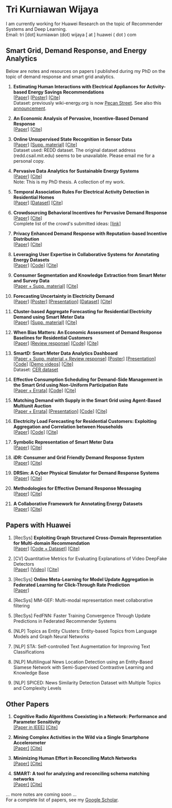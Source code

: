 # Tri Kurniawan Wijaya

I am currently working for Huawei Research on the topic of Recommender Systems and Deep Learning.
<br>Email: tri [dot] kurniawan (dot) wijaya [ at ] huawei ( dot ) com

## Smart Grid, Demand Response, and Energy Analytics
Below are notes and resources on papers I published during my PhD on the topic of demand response and smart grid analytics. 

1. **Estimating Human Interactions with Electrical Appliances for Activity-based Energy Savings Recommendations**
<br>[[Paper]](https://infoscience.epfl.ch/record/206947/files/poster.pdf?ln=en)
    [[Poster]](https://infoscience.epfl.ch/record/206947/files/Poster_BuildSys_2014_Cao.pdf?ln=en) 
    [[Cite]](https://infoscience.epfl.ch/record/206947/export/btex)
<br>Dataset: previously wiki-energy.org is now [Pecan Street](https://dataport.pecanstreet.org/). 
See also this [announcement](https://www.pecanstreet.org/2014/03/with-wiki-energy-pecan-street-project-shares-the-largest-residential-energy-database-with-the-world/).

1. **An Economic Analysis of Pervasive, Incentive-Based Demand Response**
<br>[[Paper]](https://infoscience.epfl.ch/record/213175/files/paper.pdf?ln=en) 
    [[Cite]](https://infoscience.epfl.ch/record/213175/export/btex)

1. **Online Unsupervised State Recognition in Sensor Data**
<br>[[Paper]](https://infoscience.epfl.ch/record/204925/files/online_percom2015.pdf?ln=en)
    [[Supp. material]](https://infoscience.epfl.ch/record/204925/files/supp-material.pdf?ln=en)
    [[Cite]](https://infoscience.epfl.ch/record/204925/export/btex)
<br>Dataset used: REDD dataset. The original dataset address (redd.csail.mit.edu) seems to be unavailable. Please email me for a personal copy.

1. **Pervasive Data Analytics for Sustainable Energy Systems**
<br>[[Paper]](https://infoscience.epfl.ch/record/207084/files/EPFL_TH6556.pdf?ln=en)
    [[Cite]](https://infoscience.epfl.ch/record/207084/export/btex)
<br>Note: This is my PhD thesis. A collection of my work.

1. **Temporal Association Rules For Electrical Activity Detection in Residential Homes**
<br>[[Paper]](https://vs.inf.ethz.ch/publ/papers/caoh_bigdata16_TAR.pdf)
    [[Dataset]](https://www.pecanstreet.org/dataport/)
    [[Cite]](https://dblp.org/rec/conf/bigdataconf/CaoWAN16a.html?view=bibtex)

1. **Crowdsourcing Behavioral Incentives for Pervasive Demand Response**
<br>[[Paper]](https://infoscience.epfl.ch/record/200317/files/crowd-dr-v5.pdf?ln=en)
    [[Cite]](https://infoscience.epfl.ch/record/200317/export/btex)
<br>Complete list of the crowd's submitted ideas: [[link]](https://github.com/tritritri/behavioral-dr/blob/master/cuso-atizo-ideas-report.pdf)

1. **Privacy Enhanced Demand Response with Reputation-based Incentive Distribution**
<br>[[Paper]](https://infoscience.epfl.ch/record/199985/files/main.pdf?ln=en)
    [[Cite]](https://infoscience.epfl.ch/record/199985/export/btex)

1. **Leveraging User Expertise in Collaborative Systems for Annotating Energy Datasets**
<br>[[Paper]](https://www.academia.edu/download/60980726/BigData2016b20191022-45716-1kpqivj.pdf)
    [[Code]](https://github.com/caoh/CAFED)
    [[Cite]](https://dblp.org/rec/conf/bigdataconf/CaoRWAN16.html?view=bibtex)

1. **Consumer Segmentation and Knowledge Extraction from Smart Meter and Survey Data**
<br>[[Paper + Supp. material]](https://infoscience.epfl.ch/record/196276/files/sdm14_complete.pdf?ln=en)
    [[Cite]](https://infoscience.epfl.ch/record/196276/export/btex)

1. **Forecasting Uncertainty in Electricity Demand**
<br>[[Paper]](https://infoscience.epfl.ch/record/203769/files/10104-43110-1-SM.pdf?ln=en)
    [[Poster]](https://infoscience.epfl.ch/record/203769/files/poster.pdf?ln=en)
    [[Presentation]](https://infoscience.epfl.ch/record/203769/files/presentation.pdf?ln=en)
    [[Dataset]](https://github.com/tritritri/uncertainty)
    [[Cite]](https://infoscience.epfl.ch/record/203769/export/btex)

1. **Cluster-based Aggregate Forecasting for Residential Electricity Demand using Smart Meter Data**
<br>[[Paper]](https://infoscience.epfl.ch/record/213174/files/PID3912909-3.pdf?ln=en)
    [[Supp. material]](https://github.com/tritritri/relf/blob/master/supp-material.pdf)
    [[Cite]](https://infoscience.epfl.ch/record/213174/export/btex)

1. **When Bias Matters: An Economic Assessment of Demand Response Baselines for Residential Customers**
<br>[[Paper]](https://infoscience.epfl.ch/record/197120/files/paper-tsg-v3.3.pdf?ln=en)
    [[Review response]](https://infoscience.epfl.ch/record/197120/files/review-response.pdf?ln=en) 
    [[Code]](https://github.com/tritritri/baselines/)
    [[Cite]](https://infoscience.epfl.ch/record/197120/export/btex)

1. **SmartD: Smart Meter Data Analytics Dashboard**
<br>[[Paper + Supp. material + Review response]](https://infoscience.epfl.ch/record/198302/files/smartd_complete.pdf?ln=en)
    [[Poster]](https://infoscience.epfl.ch/record/198302/files/poster-v2.pdf?ln=en)
    [[Presentation]](https://infoscience.epfl.ch/record/198302/files/smartd-1-slide.pdf?ln=en)
    [[Code]](https://github.com/tritritri/smartd)
    [[Demo videos]](http://www.youtube.com/watch?v=fxbfif2X0U8&list=PLDpHnuPxgkCs2s9aOPphKNOhrDQldTbRV)
    [[Cite]](https://infoscience.epfl.ch/record/198302/export/btex)
<br>Dataset: [CER dataset](https://www.ucd.ie/issda/data/commissionforenergyregulationcer/)

1. **Effective Consumption Scheduling for Demand-Side Management in the Smart Grid using Non-Uniform Participation Rate**
<br>[[Paper + Errata]](https://infoscience.epfl.ch/record/188356/files/effective-dsm_Wijaya_2.pdf?ln=en)
    [[Code]](https://github.com/tritritri/effective-dsm/)
    [[Cite]](https://infoscience.epfl.ch/record/188356/export/btex)

1. **Matching Demand with Supply in the Smart Grid using Agent-Based Multiunit Auction**
<br>[[Paper + Errata]](https://infoscience.epfl.ch/record/184023/files/paper-complete-with-errata.pdf?ln=en)
    [[Presentation]](https://github.com/tritritri/matching-demand/blob/master/matching-demand-slides.pdf)
    [[Code]](https://github.com/tritritri/matching-demand/)
    [[Cite]](https://infoscience.epfl.ch/record/184023/export/btex)

1. **Electricity Load Forecasting for Residential Customers: Exploiting Aggregation and Correlation between Households**
<br>[[Paper]](https://infoscience.epfl.ch/record/188682/files/rlf_humeau.pdf?ln=en)
    [[Code]](https://github.com/samhumeau/residential_load_forecasting)
    [[Cite]](https://infoscience.epfl.ch/record/188682/export/btex) 

1. **Symbolic Representation of Smart Meter Data**
<br>[[Paper]](https://infoscience.epfl.ch/record/185831/files/Symbolic-Representation-Wijaya.pdf?ln=en)
    [[Cite]](https://infoscience.epfl.ch/record/185831/export/btex)

1. **iDR: Consumer and Grid Friendly Demand Response System**
<br>[[Paper]](https://infoscience.epfl.ch/record/198476/files/energy086-chandan.pdf?ln=en)
    [[Cite]](https://infoscience.epfl.ch/record/198476/export/btex)

1. **DRSim: A Cyber Physical Simulator for Demand Response Systems**
<br>[[Paper]](https://infoscience.epfl.ch/record/188198/files/DRSim_Wijaya.pdf?ln=en)
    [[Cite]](https://infoscience.epfl.ch/record/188198/export/btex)

1. **Methodologies for Effective Demand Response Messaging**
<br>[[Paper]](https://www.dgp.toronto.edu/~mjain/SGC-2015.pdf)
    [[Cite]](https://dblp.org/rec/conf/smartgridcomm/JainCMTWLG15.html?view=bibtex)

1. **A Collaborative Framework for Annotating Energy Datasets**
<br>[[Paper]](https://www.researchgate.net/profile/Nuno-Nunes-9/publication/304326818_A_Collaborative_Framework_for_Annotating_Energy_Datasets/links/576bf10508aef0e50da89a96/A-Collaborative-Framework-for-Annotating-Energy-Datasets.pdf)
    [[Cite]](https://dblp.org/rec/conf/bigdataconf/CaoWAN15.html?view=bibtex)

## Papers with Huawei

1. [RecSys] **Exploiting Graph Structured Cross-Domain Representation for Multi-domain Recommendation**
   <br>[[Paper]](https://arxiv.org/pdf/2302.05990.pdf)
       [[Code + Dataset]](https://github.com/alarca94/magrec)
       [[Cite]](https://dblp.org/rec/conf/ecir/ArizaCasabonaTW23.html?view=bibtex)
       
1. [CV] Quantitative Metrics for Evaluating Explanations of Video DeepFake Detectors
   <br>[[Paper]](https://bmvc2022.mpi-inf.mpg.de/0972.pdf)
       [[Video]](https://www.youtube.com/watch?v=KAwigBozHeM)
       [[Cite]](https://dblp.org/rec/conf/bmvc/BaldassarreDPW22.html?view=bibtex)

1. [RecSys] **Online Meta-Learning for Model Update Aggregation in Federated Learning for Click-Through Rate Prediction**
   <br>[[Paper]](https://arxiv.org/pdf/2209.00629.pdf)

1. [RecSys] MM-GEF: Multi-modal representation meet collaborative filtering

1. [RecSys] FedFNN: Faster Training Convergence Through Update Predictions in Federated Recommender Systems

1. [NLP] Topics as Entity Clusters: Entity-based Topics from Language Models and Graph Neural Networks

1. [NLP] STA: Self-controlled Text Augmentation for Improving Text Classifications

1. [NLP] Multilingual News Location Detection using an Entity-Based Siamese Network with Semi-Supervised Contrastive Learning and Knowledge Base

1. [NLP] SPICED: News Similarity Detection Dataset with Multiple Topics and Complexity Levels


## Other Papers

1. **Cognitive Radio Algorithms Coexisting in a Network: Performance and Parameter Sensitivity**
<br>[[Paper in IEEE]](https://ieeexplore.ieee.org/document/7776809)
    [[Cite]](https://dblp.org/rec/journals/tccn/HessMKWD16.html?view=bibtex)

1. **Mining Complex Activities in the Wild via a Single Smartphone Accelerometer**
<br>[[Paper]](https://infoscience.epfl.ch/record/183140/files/p43-rai.pdf?ln=en)
    [[Cite]](https://infoscience.epfl.ch/record/183140/export/btex) 

1. **Minimizing Human Effort in Reconciling Match Networks**
<br>[[Paper]](https://infoscience.epfl.ch/record/187084/files/ERnisb.pdf?ln=en)
    [[Cite]](https://infoscience.epfl.ch/record/187084/export/btex)

1. **SMART: A tool for analyzing and reconciling schema matching networks**
<br>[[Paper]](https://infoscience.epfl.ch/record/203576/files/ICDE15_SMART.pdf?ln=en)
    [[Cite]](https://infoscience.epfl.ch/record/203576/export/btex)

... more notes are coming soon ...
<br>For a complete list of papers, see my [Google Scholar](https://scholar.google.com/citations?user=k3NGWtsAAAAJ&hl=en).

